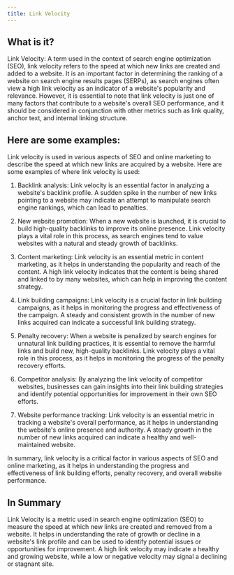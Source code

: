 ```yaml
---
title: Link Velocity
---
```




## What is it?

Link Velocity: A term used in the context of search engine optimization (SEO), link velocity refers to the speed at which new links are created and added to a website. It is an important factor in determining the ranking of a website on search engine results pages (SERPs), as search engines often view a high link velocity as an indicator of a website's popularity and relevance. However, it is essential to note that link velocity is just one of many factors that contribute to a website's overall SEO performance, and it should be considered in conjunction with other metrics such as link quality, anchor text, and internal linking structure.

## Here are some examples:

Link velocity is used in various aspects of SEO and online marketing to describe the speed at which new links are acquired by a website. Here are some examples of where link velocity is used:

1. Backlink analysis: Link velocity is an essential factor in analyzing a website's backlink profile. A sudden spike in the number of new links pointing to a website may indicate an attempt to manipulate search engine rankings, which can lead to penalties.

2. New website promotion: When a new website is launched, it is crucial to build high-quality backlinks to improve its online presence. Link velocity plays a vital role in this process, as search engines tend to value websites with a natural and steady growth of backlinks.

3. Content marketing: Link velocity is an essential metric in content marketing, as it helps in understanding the popularity and reach of the content. A high link velocity indicates that the content is being shared and linked to by many websites, which can help in improving the content strategy.

4. Link building campaigns: Link velocity is a crucial factor in link building campaigns, as it helps in monitoring the progress and effectiveness of the campaign. A steady and consistent growth in the number of new links acquired can indicate a successful link building strategy.

5. Penalty recovery: When a website is penalized by search engines for unnatural link building practices, it is essential to remove the harmful links and build new, high-quality backlinks. Link velocity plays a vital role in this process, as it helps in monitoring the progress of the penalty recovery efforts.

6. Competitor analysis: By analyzing the link velocity of competitor websites, businesses can gain insights into their link building strategies and identify potential opportunities for improvement in their own SEO efforts.

7. Website performance tracking: Link velocity is an essential metric in tracking a website's overall performance, as it helps in understanding the website's online presence and authority. A steady growth in the number of new links acquired can indicate a healthy and well-maintained website.

In summary, link velocity is a critical factor in various aspects of SEO and online marketing, as it helps in understanding the progress and effectiveness of link building efforts, penalty recovery, and overall website performance.

## In Summary

Link Velocity is a metric used in search engine optimization (SEO) to measure the speed at which new links are created and removed from a website. It helps in understanding the rate of growth or decline in a website's link profile and can be used to identify potential issues or opportunities for improvement. A high link velocity may indicate a healthy and growing website, while a low or negative velocity may signal a declining or stagnant site.